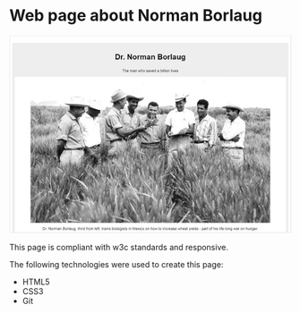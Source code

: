 **Web page about Norman Borlaug**
=================

![screenshot of sample](Sample.jpg)

This page is compliant with w3c standards and responsive.

The following technologies were used to create this page:
* HTML5
* CSS3
* Git